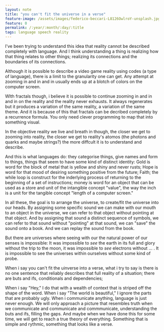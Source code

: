 ```yaml
---
layout: note
title: "you can't fit the universe in a verse"
feature-image: /assets/images/federico-beccari-L8126OwlroY-unsplash.jpg
feature: 0
permalink: /:year/:month/:day/:title
tags: language speech reality
---
```


I've been trying to understand this idea that reality cannot be described completely with language. And I think understanding a thing is realizing how that thing relates to other things; realizing its connections and the boundaries of its connections.

Although it is possible to describe a video game reality using codes (a type of language), there is a limit to the granularity one can get. Any attempt at zooming in and in and in usually ends up at a blotch of colors on the computer screen.

WIth fractals though, i believe it is possible to continue zooming in and in and in on the reality and the reality never exhausts. It always regenerates but it produces a variation of the same reality, a variation of the same theme. And it is because of this that fractals can be decribed completely by a recurrence formula. You only need clever programming to map that into something visual.

In the objective reality we live and breath in though, the closer we get to zooming into reality, the closer we get to reality's atomos (the photons and quarks and maybe strings?) the more diffcult it is to understand and describe.

And this is what languages do: they categorise things, give names and form to things, things that seem to have some kind of distinct identity: Gold is word for the block of metal that is yellow and shiny and never rusts; Hope is word for that mood of desiring something positive from the future; Faith; the while loop is construct for the inderlying process of returning to the beginning of a set of  instructions; money is word for an object that can be used as a store and unit of the intangible concept "value", the way the inch is a unit for the tangible concept "length of a computer screen."

In all these, the goal is to arrange the universe, to create/fit the universe into our heads. By assigning some specific sound we can make with our mouth to an object in the universe, we can refer to that object without pointing at that object. And by assigning that sound a distinct sequence of symbols, we can refer to that sound without "pointing" at that sound, we can "save" the sound onto a book. And we can replay the sound from the book.

But there are universes where seeing with our the natural power of our senses is impossible: It was impossible to _see_ the earth in its full and glory without the trip to the moon, it was impossible to _see_ electrons without ... . It is impossible to see the universes within ourselves without some kind of probe. 

When i say you can't fit the uinverse into a verse, what i try to say is there is no one sentence that reliably describes that full reality of a situation; there are buts and ifs, conditionals and dependencies; 

When i say "Hey," I do that with a wealth of context that is striped off the shape of the word. When i say "The world is beautiful," I ignore the parts that are probably ugly. When i communicate anything, language is just never enough. We will only approach a picture that resembles truth when we communicate and communicate and commmunicate, understanding the buts and ifs, filling the gaps. And maybe when we have done this for some time, we will get to reach a true theory of everything. Something that is simple and rythmic, something that looks like a verse.